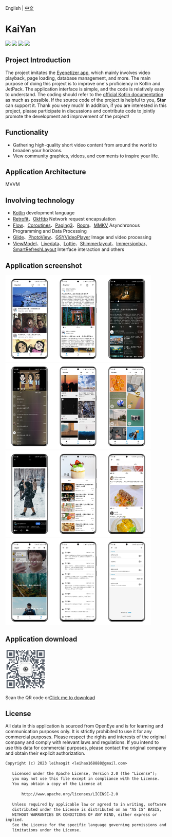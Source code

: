 English | [中文](README.md)

# KaiYan
[![](https://img.shields.io/badge/language%20-%20kotlin%20-%20purple)][1]
[![](https://img.shields.io/badge/License-Apache%202.0-1d7fbf.svg?style=flat)][20]
[![](https://img.shields.io/badge/API-26%2B-52c82d.svg?style=flat)][21]
[![](https://img.shields.io/badge/GitHub-leihaogit-5674dd.svg?style=flat?style=flat-square&logo=GitHub)][22]

## Project Introduction
The project imitates the [Eyepetizer app][18], which mainly involves video playback, page loading, database management, and more. The main purpose of doing this project is to improve one's proficiency in Kotlin and JetPack. The application interface is simple, and the code is relatively easy to understand. The coding should refer to the [official Kotlin documentation][1] as much as possible. If the source code of the project is helpful to you, **Star** can support it. Thank you very much! In addition, if you are interested in this project, please participate in discussions and contribute code to jointly promote the development and improvement of the project!

## Functionality
- Gathering high-quality short video content from around the world to broaden your horizons.
- View community graphics, videos, and comments to inspire your life.

## Application Architecture
MVVM

## Involving technology
- [Kotlin][1] development language
- [Retrofit][2]、[OkHttp][3] Network request encapsulation
- [Flow][4]、[Coroutines][5]、[Paging3][6]、[Room][7]、[MMKV][8] Asynchronous Programming and Data Processing
- [Glide][9]、[PhotoView][10]、[GSYVideoPlayer][11] Image and video processing
- [ViewModel][12]、[Livedata][13]、[Lottie][14]、[Shimmerlayout][15]、[Immersionbar][16]、[SmartRefreshLayout][17] Interface interaction and others

## Application screenshot
<img src="assets/1.png" width="30%"/><img src="assets/2.png" width="30%"/><img src="assets/3.png" width="30%"/>
<img src="assets/4.png" width="30%"/><img src="assets/5.png" width="30%"/><img src="assets/6.png" width="30%"/>
<img src="assets/7.png" width="30%"/><img src="assets/8.png" width="30%"/><img src="assets/9.png" width="30%"/>
<img src="assets/10.png" width="30%"/><img src="assets/11.png" width="30%"/><img src="assets/12.png" width="30%"/>

## Application download
<img src="assets/halkaiyan.png" width="25%"/>

Scan the QR code or[Click me to download][19]

## License
All data in this application is sourced from OpenEye and is for learning and communication purposes only. It is strictly prohibited to use it for any commercial purposes. Please respect the rights and interests of the original company and comply with relevant laws and regulations. If you intend to use this data for commercial purposes, please contact the original company and obtain their explicit authorization.
```
Copyright (c) 2023 leihaogit <leihao168888@gmail.com>

   Licensed under the Apache License, Version 2.0 (the "License");
   you may not use this file except in compliance with the License.
   You may obtain a copy of the License at

       http://www.apache.org/licenses/LICENSE-2.0

   Unless required by applicable law or agreed to in writing, software
   distributed under the License is distributed on an "AS IS" BASIS,
   WITHOUT WARRANTIES OR CONDITIONS OF ANY KIND, either express or implied.
   See the License for the specific language governing permissions and
   limitations under the License.
```

[1]:https://www.kotlincn.net
[2]:https://github.com/square/retrofit
[3]:https://github.com/square/okhttp
[4]:https://developer.android.google.cn/reference/androidx/constraintlayout/core/widgets/Flow?hl=en
[5]:https://github.com/Kotlin/kotlinx.coroutines
[6]:https://developer.android.google.cn/topic/libraries/architecture/paging/v3-overview
[7]:https://developer.android.google.cn/jetpack/androidx/releases/room?hl=en
[8]:https://github.com/Tencent/MMKV
[9]:https://github.com/bumptech/glide
[10]:https://github.com/Baseflow/PhotoView
[11]:https://github.com/CarGuo/GSYVideoPlayer
[12]:https://developer.android.google.cn/topic/libraries/architecture/viewmodel?hl=en
[13]:https://developer.android.google.cn/topic/libraries/architecture/livedata?hl=en
[14]:https://github.com/airbnb/lottie-android
[15]:https://github.com/team-supercharge/ShimmerLayout
[16]:https://github.com/gyf-dev/ImmersionBar
[17]:https://github.com/scwang90/SmartRefreshLayout
[18]:https://home.eyepetizer.net/
[19]:https://www.pgyer.com/halkaiyan
[20]:https://opensource.org/licenses/Apache-2.0
[21]:https://android-arsenal.com/api?level=26
[22]:https://github.com/leihaogit
